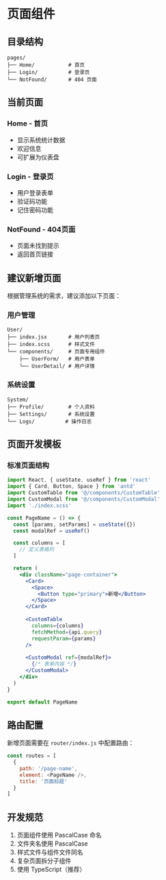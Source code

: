 # 页面组件

## 目录结构
```
pages/
├── Home/           # 首页
├── Login/          # 登录页
└── NotFound/       # 404 页面
```

## 当前页面

### Home - 首页
- 显示系统统计数据
- 欢迎信息
- 可扩展为仪表盘

### Login - 登录页
- 用户登录表单
- 验证码功能
- 记住密码功能

### NotFound - 404页面
- 页面未找到提示
- 返回首页链接

## 建议新增页面

根据管理系统的需求，建议添加以下页面：

### 用户管理
```
User/
├── index.jsx       # 用户列表页
├── index.scss      # 样式文件
└── components/     # 页面专用组件
    ├── UserForm/   # 用户表单
    └── UserDetail/ # 用户详情
```

### 系统设置
```
System/
├── Profile/        # 个人资料
├── Settings/       # 系统设置
└── Logs/          # 操作日志
```

## 页面开发模板

### 标准页面结构
```jsx
import React, { useState, useRef } from 'react'
import { Card, Button, Space } from 'antd'
import CustomTable from '@/components/CustomTable'
import CustomModal from '@/components/CustomModal'
import './index.scss'

const PageName = () => {
  const [params, setParams] = useState({})
  const modalRef = useRef()

  const columns = [
    // 定义表格列
  ]

  return (
    <div className="page-container">
      <Card>
        <Space>
          <Button type="primary">新增</Button>
        </Space>
      </Card>
      
      <CustomTable
        columns={columns}
        fetchMethod={api.query}
        requestParam={params}
      />
      
      <CustomModal ref={modalRef}>
        {/* 表单内容 */}
      </CustomModal>
    </div>
  )
}

export default PageName
```

## 路由配置
新增页面需要在 `router/index.js` 中配置路由：
```javascript
const routes = [
  {
    path: '/page-name',
    element: <PageName />,
    title: '页面标题'
  }
]
```

## 开发规范
1. 页面组件使用 PascalCase 命名
2. 文件夹名使用 PascalCase
3. 样式文件与组件文件同名
4. 复杂页面拆分子组件
5. 使用 TypeScript（推荐）
